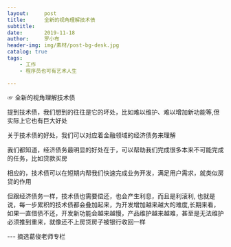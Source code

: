 ```yaml
---
layout:     post
title:      全新的视角理解技术债
subtitle:   
date:       2019-11-18
author:     罗小布
header-img: img/素材/post-bg-desk.jpg
catalog: true
tags:
    - 工作
	- 程序员也可有艺术人生

---
```


☞  全新的视角理解技术债

提到技术债，我们想到的往往是它的坏处，比如难以维护、难以增加新功能等,但实际上它也有巨大好处

关于技术债的好处，我们可以对应着金融领域的经济债务来理解

我们都知道，经济债务最明显的好处在于，可以帮助我们完成很多本来不可能完成的任务，比如贷款买房

相应的，技术债可以在短期内帮我们快速完成业务开发，满足用户需求，就类似房贷的作用

但跟经济债务一样，技术债也需要偿还，也会产生利息，而且是利滚利, 也就是说，每一步累积的技术债都会叠加起来，为开发增加越来越大的难度,长期来看，如果一直借债不还，开发新功能会越来越慢，产品维护越来越难，甚至是无法维护必须推到重来，就像还不上房贷房子被银行收回一样

--- 摘选葛俊老师专栏